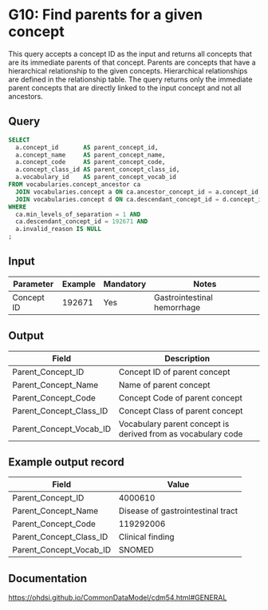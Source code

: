 <!---
Group:general
Name:G10 Find parents for a given concept
Author: Alberto Labarga
CDM Version: 5.4
-->

# G10: Find parents for a given concept

This query accepts a concept ID as the input and returns all concepts that are its immediate parents of that concept. Parents are concepts that have a hierarchical relationship to the given concepts. Hierarchical relationships are defined in the relationship table.
The query returns only the immediate parent concepts that are directly linked to the input concept and not all ancestors.

## Query
```sql
SELECT
  a.concept_id       AS parent_concept_id,
  a.concept_name     AS parent_concept_name,
  a.concept_code     AS parent_concept_code,
  a.concept_class_id AS parent_concept_class_id,
  a.vocabulary_id    AS parent_concept_vocab_id
FROM vocabularies.concept_ancestor ca
  JOIN vocabularies.concept a ON ca.ancestor_concept_id = a.concept_id
  JOIN vocabularies.concept d ON ca.descendant_concept_id = d.concept_id
WHERE 
  ca.min_levels_of_separation = 1 AND
  ca.descendant_concept_id = 192671 AND
  a.invalid_reason IS NULL
;
```
## Input

|  Parameter |  Example |  Mandatory |  Notes |
| --- | --- | --- | --- |
|  Concept ID |  192671 |  Yes | Gastrointestinal hemorrhage |

## Output

|  Field |  Description |
| --- | --- |
|  Parent_Concept_ID |  Concept ID of parent concept |
|  Parent_Concept_Name |  Name of parent concept |
|  Parent_Concept_Code |  Concept Code of parent concept |
|  Parent_Concept_Class_ID |  Concept Class of parent concept |
|  Parent_Concept_Vocab_ID |  Vocabulary parent concept is derived from as vocabulary code |

## Example output record

|  Field |  Value |
| --- | --- |
|  Parent_Concept_ID |  4000610 |
|  Parent_Concept_Name |  Disease of gastrointestinal tract |
|  Parent_Concept_Code |  119292006 |
|  Parent_Concept_Class_ID |  Clinical finding |
|  Parent_Concept_Vocab_ID |  SNOMED |

## Documentation
https://ohdsi.github.io/CommonDataModel/cdm54.html#GENERAL
